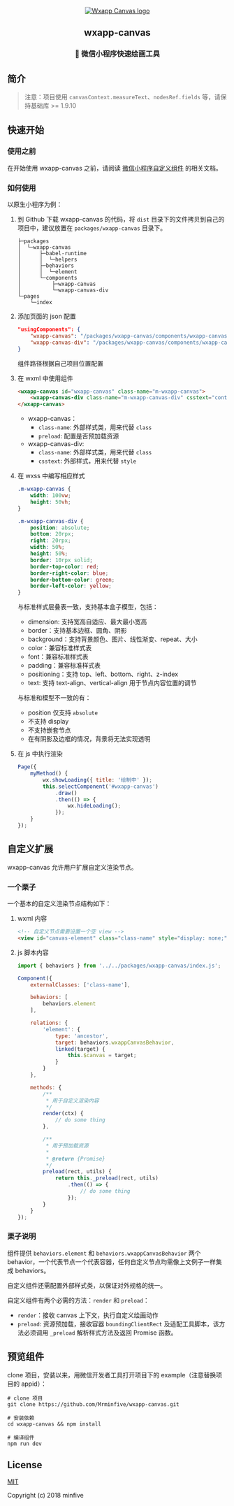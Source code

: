 
<p align="center"><a href="https://github.com/Mrminfive/wxapp-canvas" rel="noopener noreferrer"><img src="./logo.png" alt="Wxapp Canvas logo"></a></p>

<h2 align="center">wxapp-canvas</h3>
<h3 align="center">🎨 微信小程序快速绘画工具</h3>


## 简介

> 注意：项目使用 `canvasContext.measureText`、`nodesRef.fields` 等，请保持基础库 >= 1.9.10

## 快速开始

### 使用之前

在开始使用 wxapp-canvas 之前，请阅读 [微信小程序自定义组件][wx-doc] 的相关文档。

### 如何使用

以原生小程序为例：

1. 到 Github 下载 wxapp-canvas 的代码，将 `dist` 目录下的文件拷贝到自己的项目中，建议放置在 `packages/wxapp-canvas` 目录下。

    ``` shell
    ├─packages
    │  └─wxapp-canvas
    │      ├─babel-runtime
    │      │  └─helpers
    │      ├─behaviors
    │      │  └─element
    │      └─components
    │          ├─wxapp-canvas
    │          └─wxapp-canvas-div
    └─pages
        └─index
    ```

2. 添加页面的 json 配置

    ``` json
    "usingComponents": {
        "wxapp-canvas": "/packages/wxapp-canvas/components/wxapp-canvas/index",
        "wxapp-canvas-div": "/packages/wxapp-canvas/components/wxapp-canvas-div/index"
    }
    ```

    组件路径根据自己项目位置配置


3. 在 wxml 中使用组件

    ``` html
    <wxapp-canvas id="wxapp-canvas" class-name="m-wxapp-canvas">
        <wxapp-canvas-div class-name="m-wxapp-canvas-div" csstext="content: '这是节点的内容'; background-color: red;"></wxapp-canvas-div>
    </wxapp-canvas>
    ```
    
    * wxapp-canvas： 
        * `class-name`: 外部样式类，用来代替 `class`
        * `preload`: 配置是否预加载资源
    * wxapp-canvas-div:
        * `class-name`: 外部样式类，用来代替 `class`
        * `csstext`: 外部样式，用来代替 `style`

4. 在 wxss 中编写相应样式

    ``` css
    .m-wxapp-canvas {
        width: 100vw;
        height: 50vh;
    }

    .m-wxapp-canvas-div {
        position: absolute;
        bottom: 20rpx;
        right: 20rpx;
        width: 50%;
        height: 50%;
        border: 10rpx solid;
        border-top-color: red;
        border-right-color: blue;
        border-bottom-color: green;
        border-left-color: yellow;
    }
    ```

    与标准样式层叠表一致，支持基本盒子模型，包括：

    * dimension: 支持宽高自适应、最大最小宽高
    * border：支持基本边框、圆角、阴影
    * background：支持背景颜色、图片、线性渐变、repeat、大小
    * color：兼容标准样式表
    * font：兼容标准样式表
    * padding：兼容标准样式表
    * positioning：支持 top、left、bottom、right、z-index
    * text: 支持 text-align、vertical-align 用于节点内容位置的调节

    与标准和模型不一致的有：

    * position 仅支持 `absolute`
    * 不支持 display
    * 不支持嵌套节点
    * 在有阴影及边框的情况，背景将无法实现透明

5. 在 js 中执行渲染

    ``` js
    Page({
        myMethod() {
            wx.showLoading({ title: '绘制中' });
            this.selectComponent('#wxapp-canvas')
                .draw()
                .then(() => {
                    wx.hideLoading();
                });
        }
    });
    ```

## 自定义扩展

wxapp-canvas 允许用户扩展自定义渲染节点。

### 一个栗子

一个基本的自定义渲染节点结构如下：

1. wxml 内容
    ``` html
    <!-- 自定义节点需要设置一个空 view -->
    <view id="canvas-element" class="class-name" style="display: none;"></view>
    ```

2. js 脚本内容
    ``` js
    import { behaviors } from '../../packages/wxapp-canvas/index.js';

    Component({
        externalClasses: ['class-name'],

        behaviors: [
            behaviors.element
        ],

        relations: {
            'element': {
                type: 'ancestor',
                target: behaviors.wxappCanvasBehavior,
                linked(target) {
                    this.$canvas = target;
                }
            }
        },

        methods: {
            /**
             * 用于自定义渲染内容
             */
            render(ctx) {
                // do some thing
            },

            /**
             * 用于预加载资源
             *
             * @return {Promise}
             */
            preload(rect, utils) {
                return this._preload(rect, utils)
                    .then(() => {
                        // do some thing
                    });
            }
        }
    });
    ```

### 栗子说明

组件提供 `behaviors.element` 和 `behaviors.wxappCanvasBehavior` 两个 behavior，一个代表节点一个代表容器，任何自定义节点均需像上文例子一样集成 behaviors。

自定义组件还需配置外部样式类，以保证对外规格的统一。

自定义组件有两个必需的方法：`render` 和 `preload`：

* `render`：接收 canvas 上下文，执行自定义绘画动作
* `preload`: 资源预加载，接收容器 `boundingClientRect` 及适配工具脚本，该方法必须调用 `_preload` 解析样式方法及返回 Promise 函数。

## 预览组件

clone 项目，安装以来，用微信开发者工具打开项目下的 example（注意替换项目的 appid）：

``` shell
# clone 项目
git clone https://github.com/Mrminfive/wxapp-canvas.git

# 安装依赖
cd wxapp-canvas && npm install

# 编译组件
npm run dev
```

## License

[MIT](./LICENSE)

Copyright (c) 2018 minfive

[wx-doc]: https://developers.weixin.qq.com/miniprogram/dev/framework/custom-component/
